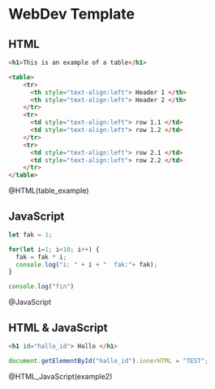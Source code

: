 <!--
author:   Your Name

email:    your@mail.org

version:  0.0.1

language: en

narrator: US English Female

comment:  Try to write a short comment about
          your course, multiline is also okay.


@HTML
<script>
    document.getElementById("@0").innerHTML = `@input`;
    "LIA: stop";
</script>

<div id="@0"></div>
@end

@JavaScript
<script>
let log = console.log;

console.log = function(e){ send.lia("log", e+"\n") };

eval(`@input`)

console.log = log;

"LIA: stop";
</script>
@end

@HTML_JavaScript
<script>
document.getElementById("@0").innerHTML = `@input`;

let log = console.log;

console.log = function(e){ send.lia("log", e+"\n") };

eval(`@input(1)`);

console.log = log;

"LIA: stop";
</script>

<div id="@0"></div>
@end

-->

# WebDev Template



## HTML

``` html table.html
<h1>This is an example of a table</h1>

<table>
    <tr>
      <th style="text-align:left"> Header 1 </th>
      <th style="text-align:left"> Header 2 </th>
    </tr>
    <tr>
      <td style="text-align:left"> row 1.1 </td>
      <td style="text-align:left"> row 1.2 </td>
    </tr>
    <tr>
      <td style="text-align:left"> row 2.1 </td>
      <td style="text-align:left"> row 2.2 </td>
    </tr>
</table>
```
@HTML(table_example)

## JavaScript

``` javascript for-loop.js
let fak = 1;

for(let i=1; i<10; i++) {
  fak = fak * i;
  console.log("i: " + i + "  fak:"+ fak);
}

console.log("fin")
```
@JavaScript


## HTML & JavaScript

```html index.html
<h1 id="hallo_id"> Hallo </h1>
```
```javascript  test.js
document.getElementById("hallo_id").innerHTML = "TEST";
```
@HTML_JavaScript(example2)
